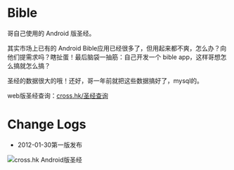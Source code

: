 Bible
=====

哥自己使用的 Android 版圣经。

其实市场上已有的 Android Bible应用已经很多了，但用起来都不爽，怎么办？向他们提需求吗？瞎扯蛋！最后脑袋一抽筋：自己开发一个 bible app，这样哥想怎么搞就怎么搞？

圣经的数据很大的哦！还好，哥一年前就把这些数据搞好了，mysql的。

web版圣经查询：[cross.hk/圣经查询](http://cross.hk/%E5%9C%A8%E7%BA%BF%E5%9C%A3%E7%BB%8F)

Change Logs
=====
* 2012-01-30第一版发布

![cross.hk Android版圣经](http://labs.cross.hk/wp-content/uploads/2013/01/cross.hk-Bible-for-android-v-1.0.png)

